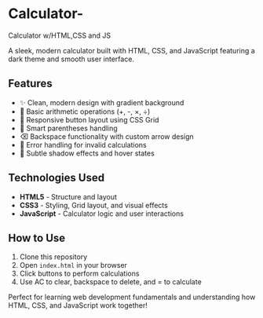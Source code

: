 # Calculator-
Calculator w/HTML,CSS and JS



A sleek, modern calculator built with HTML, CSS, and JavaScript featuring a dark theme and smooth user interface.

## Features
- ✨ Clean, modern design with gradient background
- 🔢 Basic arithmetic operations (+, -, ×, ÷)
- 📱 Responsive button layout using CSS Grid
- 🎯 Smart parentheses handling
- ⌫ Backspace functionality with custom arrow design
- 🚫 Error handling for invalid calculations
- 💫 Subtle shadow effects and hover states

## Technologies Used
- **HTML5** - Structure and layout
- **CSS3** - Styling, Grid layout, and visual effects
- **JavaScript** - Calculator logic and user interactions

## How to Use
1. Clone this repository
2. Open `index.html` in your browser
3. Click buttons to perform calculations
4. Use AC to clear, backspace to delete, and = to calculate

Perfect for learning web development fundamentals and understanding how HTML, CSS, and JavaScript work together!
